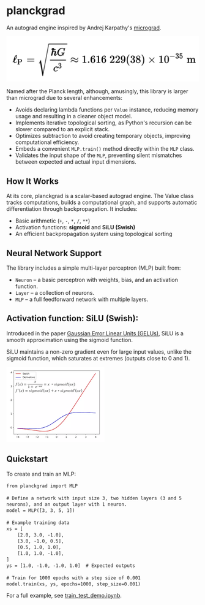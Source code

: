 # planckgrad
An autograd engine inspired by Andrej Karpathy's
[micrograd](https://github.com/karpathy/micrograd).

![plancklength](plancklength.png)

Named after the Planck length, although, amusingly, this library is larger than micrograd due to several enhancements:

- Avoids declaring lambda functions per `Value` instance, reducing memory usage and resulting in a cleaner object model.
- Implements iterative topological sorting, as Python's recursion can be slower compared to an explicit stack.
- Optimizes subtraction to avoid creating temporary objects, improving computational efficiency.
- Embeds a convenient `MLP.train()` method directly within the `MLP` class.
- Validates the input shape of the `MLP`, preventing silent mismatches between expected and actual input dimensions.

## How It Works

At its core, planckgrad is a scalar-based autograd engine. The Value class tracks computations, builds a computational graph, and supports automatic differentiation through backpropagation. It includes:

- Basic arithmetic (`+`, `-`, `*`, `/`, `**`)
- Activation functions: **sigmoid** and **SiLU (Swish)**
- An efficient backpropagation system using topological sorting

## Neural Network Support

The library includes a simple multi-layer perceptron (MLP) built from:

- `Neuron` – a basic perceptron with weights, bias, and an activation function.
- `Layer` – a collection of neurons.
- `MLP` – a full feedforward network with multiple layers.
    
## Activation function: **SiLU (Swish)**:

Introduced in the paper [Gaussian Error Linear Units (GELUs)](https://arxiv.org/pdf/1606.08415), SiLU is a smooth approximation using the sigmoid function.

SiLU maintains a non-zero gradient even for large input values, unlike the sigmoid function, which saturates at extremes (outputs close to 0 and 1).

![SiLU](silu_and_its_derivative.png)



## Quickstart

To create and train an MLP:
```
from planckgrad import MLP

# Define a network with input size 3, two hidden layers (3 and 5 neurons), and an output layer with 1 neuron.
model = MLP([3, 3, 5, 1])

# Example training data
xs = [
    [2.0, 3.0, -1.0],
    [3.0, -1.0, 0.5],
    [0.5, 1.0, 1.0],
    [1.0, 1.0, -1.0],
]
ys = [1.0, -1.0, -1.0, 1.0]  # Expected outputs

# Train for 1000 epochs with a step size of 0.001
model.train(xs, ys, epochs=1000, step_size=0.001)
```

For a full example, see [train_test_demo.ipynb](train_test_demo.ipynb).




